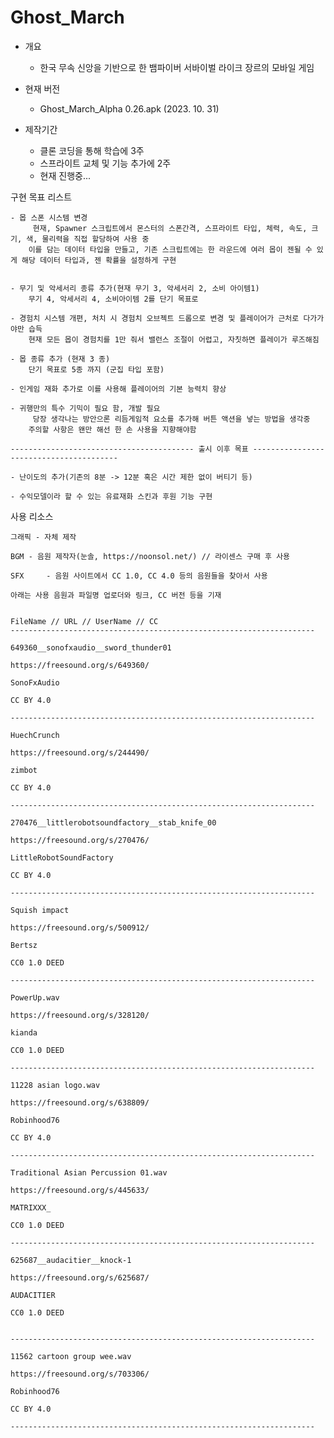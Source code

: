 # Ghost_March

- 개요

	- 한국 무속 신앙을 기반으로 한
	뱀파이버 서바이벌 라이크 장르의 모바일 게임

- 현재 버전

	- Ghost_March_Alpha 0.26.apk (2023. 10. 31)

- 제작기간

	- 클론 코딩을 통해 학습에 3주
	- 스프라이트 교체 및 기능 추가에 2주
	- 현재 진행중...




 구현 목표 리스트

  	- 몹 스폰 시스템 변경
  	  	 현재, Spawner 스크립트에서 몬스터의 스폰간격, 스프라이트 타입, 체력, 속도, 크기, 색, 물리력을 직접 할당하여 사용 중
  	  	이를 담는 데이터 타입을 만들고, 기존 스크립트에는 한 라운드에 여러 몹이 젠될 수 있게 해당 데이터 타입과, 젠 확률을 설정하게 구현
		
  	
   	- 무기 및 악세서리 종류 추가(현재 무기 3, 악세서리 2, 소비 아이템1)
   	  	무기 4, 악세서리 4, 소비아이템 2를 단기 목표로
 
   	- 경험치 시스템 개편, 처치 시 경험치 오브젝트 드롭으로 변경 및 플레이어가 근처로 다가가야만 습득
   	  	현재 모든 몹이 경험치를 1만 줘서 밸런스 조절이 어렵고, 자칫하면 플레이가 루즈해짐
 
   	- 몹 종류 추가 (현재 3 종)
   	  	단기 목표로 5종 까지 (군집 타입 포함)
 
   	- 인게임 재화 추가로 이를 사용해 플레이어의 기본 능력치 향상
 
   	- 귀행만의 특수 기믹이 필요 함, 개발 필요
		 당장 생각나는 방안으론 리듬게임적 요소를 추가해 버튼 액션을 넣는 방법을 생각중
  		주의할 사항은 왠만 해선 한 손 사용을 지향해야함

	----------------------------------------- 출시 이후 목표 ----------------------------------------

  	- 난이도의 추가(기존의 8분 -> 12분 혹은 시간 제한 없이 버티기 등)

   	- 수익모델이라 할 수 있는 유료재화 스킨과 후원 기능 구현

사용 리소스

	그래픽	- 자체 제작

	BGM	- 음원 제작자(눈솔, https://noonsol.net/) // 라이센스 구매 후 사용

	SFX 	- 음원 사이트에서 CC 1.0, CC 4.0 등의 음원들을 찾아서 사용

	아래는 사용 음원과 파일명 업로더와 링크, CC 버전 등을 기재


	FileName // URL // UserName // CC
	--------------------------------------------------------------------

	649360__sonofxaudio__sword_thunder01

	https://freesound.org/s/649360/

	SonoFxAudio

	CC BY 4.0

	--------------------------------------------------------------------

	HuechCrunch

	https://freesound.org/s/244490/

	zimbot

	CC BY 4.0

	--------------------------------------------------------------------

	270476__littlerobotsoundfactory__stab_knife_00

	https://freesound.org/s/270476/

	LittleRobotSoundFactory

	CC BY 4.0

	--------------------------------------------------------------------

	Squish impact

	https://freesound.org/s/500912/

	Bertsz	

	CC0 1.0 DEED

	--------------------------------------------------------------------

	PowerUp.wav

	https://freesound.org/s/328120/

	kianda

	CC0 1.0 DEED

	--------------------------------------------------------------------

	11228 asian logo.wav

	https://freesound.org/s/638809/

	Robinhood76

	CC BY 4.0

	--------------------------------------------------------------------

	Traditional Asian Percussion 01.wav

	https://freesound.org/s/445633/

	MATRIXXX_

	CC0 1.0 DEED

	--------------------------------------------------------------------

	625687__audacitier__knock-1

	https://freesound.org/s/625687/	

	AUDACITIER

	CC0 1.0 DEED


	--------------------------------------------------------------------

	11562 cartoon group wee.wav

	https://freesound.org/s/703306/

	Robinhood76

	CC BY 4.0

	--------------------------------------------------------------------

